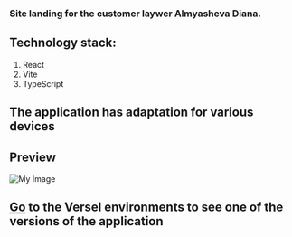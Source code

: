 ### Site landing for the customer laywer Almyasheva Diana.
## Technology stack:
1. React
2. Vite
3. TypeScript
## The application has adaptation for various devices

## Preview
![My Image](screenshot.png)
## [Go](https://di-lawyer-landing-h89tva9y9-gigabyte1511.vercel.app/ "Необязательная подсказка") to the Versel environments to see one of the versions of the application
